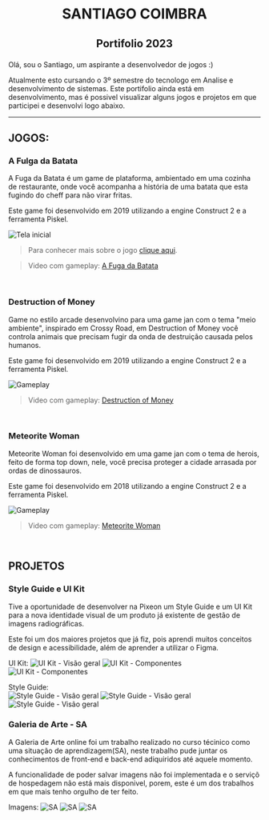 <h1 aling="center">
    <p align="center">SANTIAGO COIMBRA</p>
</h1>
<h2 aling="center">
    <p align="center">Portifolio 2023</p>
</h2>

Olá, sou o Santiago, um aspirante a desenvolvedor de jogos :) 

Atualmente esto cursando o 3º semestre do tecnologo em Analise e desenvolvimento de sistemas.
Este portifolio ainda está em desenvolvimento, mas é possivel visualizar alguns jogos e projetos em que participei e desenvolvi logo abaixo.

-   -   -   

## JOGOS:


### A Fulga da Batata
A Fuga da Batata é um game de plataforma, ambientado em uma cozinha de restaurante, onde você acompanha a história de uma batata que esta fugindo do cheff para não virar fritas.

Este game foi desenvolvido em 2019 utilizando a engine Construct 2 e a ferramenta Piskel.

![Tela inicial](/midia/aFugaDaBatata/A_F_D_Bprint1.png)

>Para conhecer mais sobre o jogo [clique aqui](https://gamejolt.com/games/afugadabatata/410375).

>Video com gameplay: [A Fuga da Batata](https://youtu.be/QaINeFIqYgc)

<br>

### Destruction of Money
Game no estilo arcade desenvolvino para uma game jan com o tema "meio ambiente", inspirado em Crossy Road, em Destruction of Money você controla animais que precisam fugir da onda de destruição causada pelos humanos.

Este game foi desenvolvido em 2019 utilizando a engine Construct 2 e a ferramenta Piskel.

![Gameplay](/midia/DestructionOfMoney/D_O_Mprint2.png)

>Video com gameplay: [Destruction of Money](https://youtu.be/Pf3BLGn1sBU)

<br>

### Meteorite Woman
Meteorite Woman foi desenvolvido em uma game jan com o tema de herois, feito de forma top down, nele, você precisa proteger a cidade arrasada por ordas de dinossauros.

Este game foi desenvolvido em 2018 utilizando a engine Construct 2 e a ferramenta Piskel.

![Gameplay](/midia/meteoriteWoman/M_Hprint4.png)

>Video com gameplay: [Meteorite Woman](https://youtu.be/1_pf-QwkM3I)

<br>

## PROJETOS

### Style Guide e UI Kit

Tive a oportunidade de desenvolver na Pixeon um Style Guide e um UI Kit para a nova identidade visual de um produto já existente de gestão de imagens radiográficas.

Este foi um dos maiores projetos que já fiz, pois aprendi muitos conceitos de design e acessibilidade, além de aprender a utilizar o Figma.

UI Kit:
![UI Kit - Visão geral](/midia/DS/ui5.png)
![UI Kit - Componentes](/midia/DS/ui1.png)
![UI Kit - Componentes](/midia/DS/ui2.png)

Style Guide:<br>
![Style Guide - Visão geral](/midia/DS/sg1.png)
![Style Guide - Visão geral](/midia/DS/sg2.png)
![Style Guide - Visão geral](/midia/DS/sg3.png)

### Galeria de Arte - SA

A Galeria de Arte online foi um trabalho realizado no curso técinico como uma situação de aprendizagem(SA), neste trabalho pude juntar os conhecimentos de front-end e back-end adiquiridos até aquele momento.

A funcionalidade de poder salvar imagens não foi implementada e o serviçõ de hospedagem não está mais disponivel, porem, este é um dos trabalhos em que mais tenho orgulho de ter feito.

Imagens:
![SA](/midia/SA/soamigoC1.png)
![SA](/midia/SA/soamigoC2.png)
![SA](/midia/SA/soamigoC3.png)

